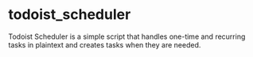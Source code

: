 # todoist_scheduler
Todoist Scheduler is a simple script that handles one-time and recurring tasks in plaintext and creates tasks when they are needed.
